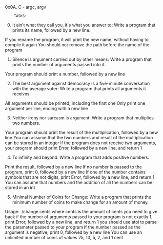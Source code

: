 0x0A. C - argc, argv


		TASKS:

0. It ain't what they call you, it's what you answer to:
Write a program that prints its name, followed by a new line.

If you rename the program, it will print the new name, without having to compile it again
You should not remove the path before the name of the program


1. Silence is argument carried out by other means:
Write a program that prints the number of arguments passed into it.

Your program should print a number, followed by a new line


2. The best argument against democracy is a five-minute conversation with the average voter:
Write a program that prints all arguments it receives.

All arguments should be printed, including the first one
Only print one argument per line, ending with a new line


3. Neither irony nor sarcasm is argument:
Write a program that multiplies two numbers.

Your program should print the result of the multiplication, followed by a new line
You can assume that the two numbers and result of the multiplication can be stored in an integer
If the program does not receive two arguments, your program should print Error, followed by a new line, and return 1


4. To infinity and beyond:
Write a program that adds positive numbers.

Print the result, followed by a new line
If no number is passed to the program, print 0, followed by a new line
If one of the number contains symbols that are not digits, print Error, followed by a new line, and return 1
You can assume that numbers and the addition of all the numbers can be stored in an int


5. Minimal Number of Coins for Change:
Write a program that prints the minimum number of coins to make change for an amount of money.

Usage: ./change cents
where cents is the amount of cents you need to give back
if the number of arguments passed to your program is not exactly 1, print Error, followed by a new line, and return 1
you should use atoi to parse the parameter passed to your program
If the number passed as the argument is negative, print 0, followed by a new line
You can use an unlimited number of coins of values 25, 10, 5, 2, and 1 cent

